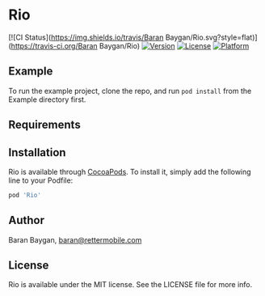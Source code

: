 # Rio

[![CI Status](https://img.shields.io/travis/Baran Baygan/Rio.svg?style=flat)](https://travis-ci.org/Baran Baygan/Rio)
[![Version](https://img.shields.io/cocoapods/v/Rio.svg?style=flat)](https://cocoapods.org/pods/Rio)
[![License](https://img.shields.io/cocoapods/l/Rio.svg?style=flat)](https://cocoapods.org/pods/Rio)
[![Platform](https://img.shields.io/cocoapods/p/Rio.svg?style=flat)](https://cocoapods.org/pods/Rio)

## Example

To run the example project, clone the repo, and run `pod install` from the Example directory first.

## Requirements

## Installation

Rio is available through [CocoaPods](https://cocoapods.org). To install
it, simply add the following line to your Podfile:

```ruby
pod 'Rio'
```

## Author

Baran Baygan, baran@rettermobile.com

## License

Rio is available under the MIT license. See the LICENSE file for more info.
